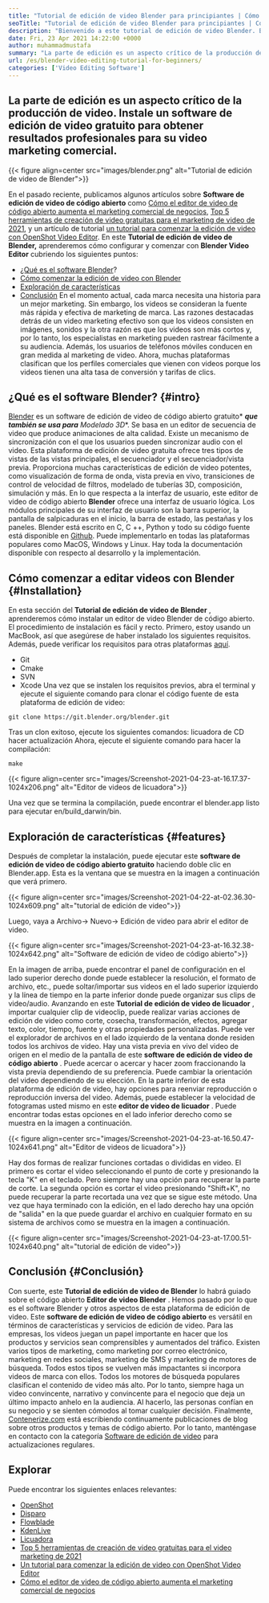 ```yaml
---
title: "Tutorial de edición de video Blender para principiantes | Cómo funciona" 
seoTitle: "Tutorial de edición de video Blender para principiantes | Cómo funciona" 
description: "Bienvenido a este tutorial de edición de video Blender. Blender es de código abierto, ofrece efectos, animaciones, filtros, vistas previas en vivo y soporte para agregar imágenes." 
date: Fri, 23 Apr 2021 14:22:00 +0000
author: muhammadmustafa
summary: "La parte de edición es un aspecto crítico de la producción de video. Instale un software de edición de video gratuito para obtener resultados profesionales para su video marketing comercial." 
url: /es/blender-video-editing-tutorial-for-beginners/
categories: ['Video Editing Software']
---
```


## La parte de edición es un aspecto crítico de la producción de video. Instale un software de edición de video gratuito para obtener resultados profesionales para su video marketing comercial.

{{< figure align=center src="images/blender.png" alt="Tutorial de edición de video de Blender">}}

En el pasado reciente, publicamos algunos artículos sobre  **Software de edición de video de código abierto** como [Cómo el editor de video de código abierto aumenta el marketing comercial de negocios][1], [Top 5 herramientas de creación de video gratuitas para el marketing de video de 2021][ 2], y un artículo de tutorial [un tutorial para comenzar la edición de video con OpenShot Video Editor][3]. En este  **Tutorial de edición de video de Blender,**  aprenderemos cómo configurar y comenzar con **Blender Video Editor**  cubriendo los siguientes puntos:
  * [¿Qué es el software Blender][4]?
  * [Cómo comenzar la edición de video con Blender][5]
  * [Exploración de características][6]
  * [Conclusión][7]
En el momento actual, cada marca necesita una historia para un mejor marketing. Sin embargo, los videos se consideran la fuente más rápida y efectiva de marketing de marca. Las razones destacadas detrás de un video marketing efectivo son que los videos consisten en imágenes, sonidos y la otra razón es que los videos son más cortos y, por lo tanto, los especialistas en marketing pueden rastrear fácilmente a su audiencia. Además, los usuarios de teléfonos móviles conducen en gran medida al marketing de video. Ahora, muchas plataformas clasifican que los perfiles comerciales que vienen con videos porque los videos tienen una alta tasa de conversión y tarifas de clics.

## ¿Qué es el software Blender? {#intro}

[Blender][8] es un software de edición de video de código abierto gratuito*  ***que también se usa para**  Modelado 3D**. Se basa en un editor de secuencia de video que produce animaciones de alta calidad. Existe un mecanismo de sincronización con el que los usuarios pueden sincronizar audio con el video. Esta plataforma de edición de video gratuita ofrece tres tipos de vistas de las vistas principales, el secuenciador y el secuenciador/vista previa. Proporciona muchas características de edición de video potentes, como visualización de forma de onda, vista previa en vivo, transiciones de control de velocidad de filtros, modelado de tuberías 3D, composición, simulación y más.
En lo que respecta a la interfaz de usuario, este editor de video de código abierto  **Blender**  ofrece una interfaz de usuario lógica. Los módulos principales de su interfaz de usuario son la barra superior, la pantalla de salpicaduras en el inicio, la barra de estado, las pestañas y los paneles. Blender está escrito en C, C ++, Python y todo su código fuente está disponible en [Github][9]. Puede implementarlo en todas las plataformas populares como MacOS, Windows y Linux. Hay toda la documentación disponible con respecto al desarrollo y la implementación.

## Cómo comenzar a editar videos con Blender {#Installation}

En esta sección del  **Tutorial de edición de video de Blender**  , aprenderemos cómo instalar un editor de video Blender de código abierto. El procedimiento de instalación es fácil y recto. Primero, estoy usando un MacBook, así que asegúrese de haber instalado los siguientes requisitos. Además, puede verificar los requisitos para otras plataformas [aquí][10].
  * Git
  * Cmake
  * SVN
  * Xcode
Una vez que se instalen los requisitos previos, abra el terminal y ejecute el siguiente comando para clonar el código fuente de esta plataforma de edición de video:
```
git clone https://git.blender.org/blender.git
```
Tras un clon exitoso, ejecute los siguientes comandos:
licuadora de CD
hacer actualización
Ahora, ejecute el siguiente comando para hacer la compilación:
```
make
```

{{< figure align=center src="images/Screenshot-2021-04-23-at-16.17.37-1024x206.png" alt="Editor de videos de licuadora">}}

Una vez que se termina la compilación, puede encontrar el blender.app listo para ejecutar en/build_darwin/bin.

## Exploración de características {#features}

Después de completar la instalación, puede ejecutar este  **software de edición de video de código abierto gratuito**  haciendo doble clic en Blender.app. Esta es la ventana que se muestra en la imagen a continuación que verá primero.

{{< figure align=center src="images/Screenshot-2021-04-22-at-02.36.30-1024x609.png" alt="tutorial de edición de video">}}

Luego, vaya a Archivo-> Nuevo-> Edición de video para abrir el editor de video.

{{< figure align=center src="images/Screenshot-2021-04-23-at-16.32.38-1024x642.png" alt="Software de edición de video de código abierto">}}

En la imagen de arriba, puede encontrar el panel de configuración en el lado superior derecho donde puede establecer la resolución, el formato de archivo, etc., puede soltar/importar sus videos en el lado superior izquierdo y la línea de tiempo en la parte inferior donde puede organizar sus clips de video/audio.
Avanzando en este  **Tutorial de edición de video de licuador** , importar cualquier clip de videoclip, puede realizar varias acciones de edición de video como corte, cosecha, transformación, efectos, agregar texto, color, tiempo, fuente y otras propiedades personalizadas. Puede ver el explorador de archivos en el lado izquierdo de la ventana donde residen todos los archivos de video. Hay una vista previa en vivo del video de origen en el medio de la pantalla de este  **software de edición de video de código abierto**  . Puede acercar o acercar y hacer zoom fraccionando la vista previa dependiendo de su preferencia. Puede cambiar la orientación del video dependiendo de su elección. En la parte inferior de esta plataforma de edición de video, hay opciones para reenviar reproducción o reproducción inversa del video. Además, puede establecer la velocidad de fotogramas usted mismo en este **editor de video de licuador**  . Puede encontrar todas estas opciones en el lado inferior derecho como se muestra en la imagen a continuación.

{{< figure align=center src="images/Screenshot-2021-04-23-at-16.50.47-1024x641.png" alt="Editor de videos de licuadora">}}

Hay dos formas de realizar funciones cortadas o divididas en video. El primero es cortar el video seleccionando el punto de corte y presionando la tecla "K" en el teclado. Pero siempre hay una opción para recuperar la parte de corte. La segunda opción es cortar el video presionando "Shift+K", no puede recuperar la parte recortada una vez que se sigue este método. Una vez que haya terminado con la edición, en el lado derecho hay una opción de "salida" en la que puede guardar el archivo en cualquier formato en su sistema de archivos como se muestra en la imagen a continuación.

{{< figure align=center src="images/Screenshot-2021-04-23-at-17.00.51-1024x640.png" alt="tutorial de edición de video">}}


## Conclusión {#Conclusión}

Con suerte, este  **Tutorial de edición de video de Blender** lo habrá guiado sobre el código abierto  **Editor de video Blender**  . Hemos pasado por lo que es el software Blender y otros aspectos de esta plataforma de edición de video. Este **software de edición de video de código abierto**  es versátil en términos de características y servicios de edición de video. Para las empresas, los videos juegan un papel importante en hacer que los productos y servicios sean comprensibles y aumentados del tráfico. Existen varios tipos de marketing, como marketing por correo electrónico, marketing en redes sociales, marketing de SMS y marketing de motores de búsqueda. Todos estos tipos se vuelven más impactantes si incorpora videos de marca con ellos. Todos los motores de búsqueda populares clasifican el contenido de video más alto. Por lo tanto, siempre haga un video convincente, narrativo y convincente para el negocio que deja un último impacto anhelo en la audiencia. Al hacerlo, las personas confían en su negocio y se sienten cómodos al tomar cualquier decisión.
Finalmente, [Contenerize.com][11] está escribiendo continuamente publicaciones de blog sobre otros productos y temas de código abierto. Por lo tanto, manténgase en contacto con la categoría [Software de edición de video][12] para actualizaciones regulares.

## Explorar
Puede encontrar los siguientes enlaces relevantes:
  * [OpenShot][13]
  * [Disparo][14]
  * [Flowblade][15]
  * [KdenLive][16]
  * [Licuadora][8]
  * [Top 5 herramientas de creación de video gratuitas para el video marketing de 2021][2]
  * [Un tutorial para comenzar la edición de video con OpenShot Video Editor][3]
  * [Cómo el editor de video de código abierto aumenta el marketing comercial de negocios][1]



 [1]: https://blog.containerize.com/video-editing-software/how-video-editing-software-improves-business-video-marketing/
 [2]: https://blog.containerize.com/video-editing-software/top-5-open-source-video-editor-software-for-video-marketing/
 [3]: https://blog.containerize.com/video-editing-software/openshot-video-editor-tutorial-for-beginners-open-source/
 [4]: #intro
 [5]: #Installation
 [6]: #features
 [7]: #Conclusion
 [8]: https://products.containerize.com/video-editing-software/blender
 [9]: https://github.com/blender/blender
 [10]: https://wiki.blender.org/wiki/Building_Blender
 [11]: https://www.containerize.com/
 [12]: https://products.containerize.com/video-editing-software
 [13]: https://products.containerize.com/video-editing-software/openshot
 [14]: https://products.containerize.com/video-editing-software/shotcut
 [15]: https://products.containerize.com/video-editing-software/flowblade
 [16]: https://products.containerize.com/video-editing-software/kdenlive

